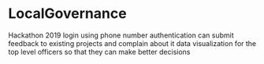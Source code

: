 # LocalGovernance
Hackathon 2019
login using phone number authentication
can submit feedback to existing projects and complain about it
data visualization for the top level officers so that they can make better decisions 
